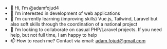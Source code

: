 - 👋 Hi, I’m @adamfojud4
- 👀 I’m interested in development of web applications
- 🌱 I’m currently learning (improving skills) Vue.js, Tailwind, Laravel but also soft skills through the coordination of a national project
- 💞️ I’m looking to collaborate on casual PHP/Laravel projects. If you need help, but not full time, I am happy to help
- 📫 How to reach me? Contact via email: adam.fojud@gmail.com

<!---
adamfojud4/adamfojud4 is a ✨ special ✨ repository because its `README.md` (this file) appears on your GitHub profile.
You can click the Preview link to take a look at your changes.
--->
